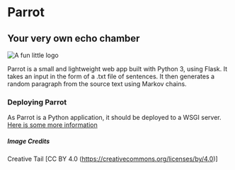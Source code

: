 Parrot 
===
Your very own echo chamber
---

![A fun little logo](https://upload.wikimedia.org/wikipedia/commons/6/6e/Creative-Tail-Animal-parrot.svg)

Parrot is a small and lightweight web app built with Python 3, using Flask. It takes an input in the form of a .txt file of sentences. It then generates a random paragraph from the source text using Markov chains. 

### Deploying Parrot
As Parrot is a Python application, it should be deployed to a WSGI server. [Here is some more information](http://flask.palletsprojects.com/en/1.1.x/deploying/#deployment) 

##### Image Credits
Creative Tail [CC BY 4.0 (https://creativecommons.org/licenses/by/4.0)]
